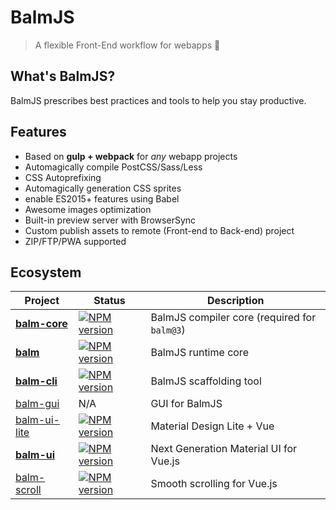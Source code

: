 # BalmJS

> A flexible Front-End workflow for webapps :tada:

## What's BalmJS?

BalmJS prescribes best practices and tools to help you stay productive.

## Features

- Based on **gulp + webpack** for _any_ webapp projects
- Automagically compile PostCSS/Sass/Less
- CSS Autoprefixing
- Automagically generation CSS sprites
- enable ES2015+ features using Babel
- Awesome images optimization
- Built-in preview server with BrowserSync
- Custom publish assets to remote (Front-end to Back-end) project
- ZIP/FTP/PWA supported

## Ecosystem

| Project                                                | Status                                                 | Description                                  |
| ------------------------------------------------------ | ------------------------------------------------------ | -------------------------------------------- |
| **[balm-core](https://github.com/balmjs/balm)**        | [![NPM version][balm-core-image]][balm-core-url]       | BalmJS compiler core (required for `balm@3`) |
| **[balm](https://github.com/balmjs/balm)**             | [![NPM version][balm-image]][balm-url]                 | BalmJS runtime core                          |
| **[balm-cli](https://github.com/balmjs/balm-cli)**     | [![NPM version][balm-cli-image]][balm-cli-url]         | BalmJS scaffolding tool                      |
| [balm-gui](https://github.com/balmjs/balm-gui)         | N/A                                                    | GUI for BalmJS                               |
| [balm-ui-lite](https://github.com/balmjs/balm-ui-lite) | [![NPM version][balm-ui-lite-image]][balm-ui-lite-url] | Material Design Lite + Vue                   |
| **[balm-ui](https://github.com/balmjs/balm-ui)**       | [![NPM version][balm-ui-image]][balm-ui-url]           | Next Generation Material UI for Vue.js       |
| [balm-scroll](https://github.com/balmjs/balm-scroll)   | [![NPM version][balm-scroll-image]][balm-scroll-url]   | Smooth scrolling for Vue.js                  |

[balm-core-image]: https://badge.fury.io/js/balm-core.svg
[balm-core-url]: https://npmjs.org/package/balm-core
[balm-image]: https://badge.fury.io/js/balm.svg
[balm-url]: https://npmjs.org/package/balm
[balm-cli-image]: https://badge.fury.io/js/balm-cli.svg
[balm-cli-url]: https://npmjs.org/package/balm-cli
[balm-ui-lite-image]: https://badge.fury.io/js/balm-ui-lite.svg
[balm-ui-lite-url]: https://npmjs.org/package/balm-ui-lite
[balm-ui-image]: https://badge.fury.io/js/balm-ui.svg
[balm-ui-url]: https://npmjs.org/package/balm-ui
[balm-scroll-image]: https://badge.fury.io/js/balm-scroll.svg
[balm-scroll-url]: https://npmjs.org/package/balm-scroll
